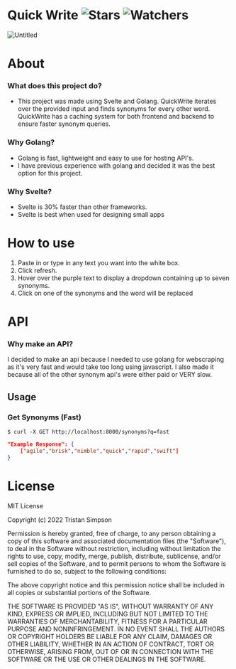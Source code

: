 # Quick Write ![Stars](https://img.shields.io/github/stars/realTristan/QuickWrite?color=brightgreen) ![Watchers](https://img.shields.io/github/watchers/realTristan/QuickWrite?label=Watchers)
![Untitled](https://user-images.githubusercontent.com/75189508/187591268-184a9eac-9c93-4ebf-89c8-adaa9626b29a.png)

# About

<h3> What does this project do?</h3>

- This project was made using Svelte and Golang. QuickWrite iterates over the provided input and finds synonyms for every other word. QuickWrite has a caching system for both frontend and backend to ensure faster synonym queries.

<h3>Why Golang?</h3>

- Golang is fast, lightweight and easy to use for hosting API's. 
- I have previous experience with golang and decided it was the best option for this project.

<h3>Why Svelte?</h3>

- Svelte is 30% faster than other frameworks.
- Svelte is best when used for designing small apps


# How to use
1. Paste in or type in any text you want into the white box. 
2. Click refresh. 
3. Hover over the purple text to display a dropdown containing up to seven synonyms.
4. Click on one of the synonyms and the word will be replaced

# API
<h3>Why make an API?</h3>
I decided to make an api because I needed to use golang for webscraping as it's
very fast and would take too long using javascript. I also made it because
all of the other synonym api's were either paid or VERY slow.

<h2>Usage</h2>

<h3>Get Synonyms (Fast)</h3>

```
$ curl -X GET http://localhost:8000/synonyms?q=fast
```

```json
"Example Response": {
    ["agile","brisk","nimble","quick","rapid","swift"]
}
```

# License
MIT License

Copyright (c) 2022 Tristan Simpson

Permission is hereby granted, free of charge, to any person obtaining a copy
of this software and associated documentation files (the "Software"), to deal
in the Software without restriction, including without limitation the rights
to use, copy, modify, merge, publish, distribute, sublicense, and/or sell
copies of the Software, and to permit persons to whom the Software is
furnished to do so, subject to the following conditions:

The above copyright notice and this permission notice shall be included in all
copies or substantial portions of the Software.

THE SOFTWARE IS PROVIDED "AS IS", WITHOUT WARRANTY OF ANY KIND, EXPRESS OR
IMPLIED, INCLUDING BUT NOT LIMITED TO THE WARRANTIES OF MERCHANTABILITY,
FITNESS FOR A PARTICULAR PURPOSE AND NONINFRINGEMENT. IN NO EVENT SHALL THE
AUTHORS OR COPYRIGHT HOLDERS BE LIABLE FOR ANY CLAIM, DAMAGES OR OTHER
LIABILITY, WHETHER IN AN ACTION OF CONTRACT, TORT OR OTHERWISE, ARISING FROM,
OUT OF OR IN CONNECTION WITH THE SOFTWARE OR THE USE OR OTHER DEALINGS IN THE
SOFTWARE.
